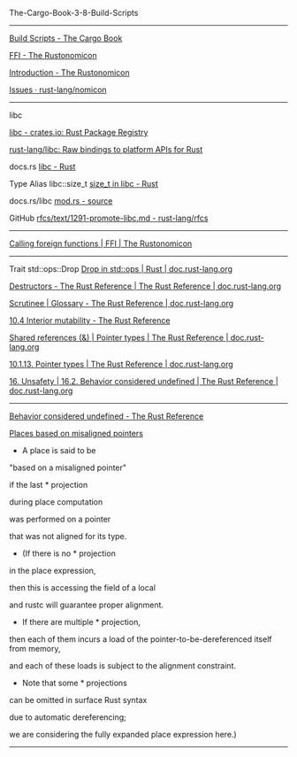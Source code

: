 The-Cargo-Book-3-8-Build-Scripts

____

[Build Scripts - The Cargo Book](https://doc.rust-lang.org/cargo/reference/build-scripts.html#outputs-of-the-build-script)

[FFI - The Rustonomicon](https://doc.rust-lang.org/nomicon/ffi.html)

[Introduction - The Rustonomicon](https://doc.rust-lang.org/nomicon/intro.html)

[Issues · rust-lang/nomicon](https://github.com/rust-lang/nomicon/issues)

____

libc

[libc - crates.io: Rust Package Registry](https://crates.io/crates/libc)

[rust-lang/libc: Raw bindings to platform APIs for Rust](https://github.com/rust-lang/libc)

docs.rs [libc - Rust](https://docs.rs/libc/0.2.158/libc/)

Type Alias libc::size_t [size_t in libc - Rust](https://docs.rs/libc/0.2.158/libc/type.size_t.html)

docs.rs/libc [mod.rs - source](https://docs.rs/libc/0.2.158/src/libc/unix/mod.rs.html#19)

GitHub [rfcs/text/1291-promote-libc.md - rust-lang/rfcs](https://github.com/rust-lang/rfcs/blob/HEAD/text/1291-promote-libc.md)

____

[Calling foreign functions | FFI | The Rustonomicon](https://doc.rust-lang.org/nomicon/ffi.html#calling-foreign-functions)

____

Trait std::ops::Drop [Drop in std::ops | Rust | doc.rust-lang.org](https://doc.rust-lang.org/std/ops/trait.Drop.html)

[Destructors - The Rust Reference | The Rust Reference | doc.rust-lang.org](https://doc.rust-lang.org/reference/destructors.html)

[Scrutinee | Glossary - The Rust Reference | doc.rust-lang.org](https://doc.rust-lang.org/reference/glossary.html#scrutinee)

[10.4 Interior mutability - The Rust Reference](https://doc.rust-lang.org/reference/interior-mutability.html)

[Shared references (&) | Pointer types | The Rust Reference | doc.rust-lang.org](https://doc.rust-lang.org/reference/types/pointer.html#shared-references-)

[10.1.13. Pointer types | The Rust Reference | doc.rust-lang.org](https://doc.rust-lang.org/reference/types/pointer.html#pointer-types)

[16. Unsafety | 16.2. Behavior considered undefined | The Rust Reference | doc.rust-lang.org](https://doc.rust-lang.org/reference/behavior-considered-undefined.html)

____

[Behavior considered undefined - The Rust Reference](https://doc.rust-lang.org/reference/behavior-considered-undefined.html#places-based-on-misaligned-pointers)

[Places based on misaligned pointers](https://doc.rust-lang.org/reference/behavior-considered-undefined.html#places-based-on-misaligned-pointers)

- A place is said to be 

"based on a misaligned pointer" 

if the last * projection 

during place computation 

was performed on a pointer 

that was not aligned for its type. 

- (If there is no * projection

in the place expression, 

then this is accessing the field of a local 

and rustc will guarantee proper alignment. 

- If there are multiple * projection,

then each of them incurs a load of the pointer-to-be-dereferenced itself from memory, 

and each of these loads is subject to the alignment constraint. 

- Note that some * projections
  
can be omitted in surface Rust syntax 

due to automatic dereferencing; 

we are considering the fully expanded place expression here.)



____
